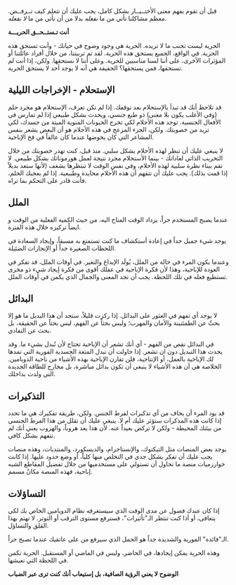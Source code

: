 قبل أن تقوم بفهم معنى الأختــيــار بشكل كامل، يجب عليك أن تتعلم كيف تــرفــض. معظم مشاكلنا تأتي من ما *نفعله* بدلا من أن تأتي من ما *لا نفعله*.  

**أنت تـستــحــق الحريـــة** 

الحرية ليست تجنب ما لا تريده. الحرية هي وجود وضوح في حياتك - وأنت تستحق هذه الحرية. في الواقع، الجميع يستحق هذه الحرية. لقد تم تربيتنا، من خلال أفراد عائلتنا أو المؤثرات الأخرى، على أننا لسنا مناسبين للحرية. وعلى أننا لا نستحقها. ولكن، إذا أنت لم تستحقها، فمن يستحقها؟ الحقيقة هي أنه لا يوجد أحد لا يستحق الحرية.   


## الإستحلام - الإخراجات الليلية

قد تلاحظ أنك قد تبدأ بالإستحلام بعد توقفك. إذا لم تكن تعرف، الإستحلام هو مجرد حلم (وفي الأغلب يكون بلا معنى) ذو طبع جنسي، ويحدث بشكل طبيعي إذا لم تمارس في الأفعال الجنسية. توجد هذه الأحلام لكي تخرج الحيونات المنوية الميتة من جسدك، لكي تزيد من خصوبتك. ولكن، الجزء المزعج في هذه الأحلام هو أن البعض يشعر بنفس المشاعر التي كان يخوضها عندما كان عالقاً في فخ الإباحية.   

لا ينبغي عليك أن تنظر لهذه الأحلام بشكل سلبي. منذ قبل، كنت تهدر خصوبتك من خلال التخريب الذاتي لعاداتك - بينما الأستحلام مجرد نتيجة لعمل هورموناتك بشكل طبيعي. لا تقم ببناء نظرة سلبية لهذه الأحلام، وفي نفس الوقت لا تنتظرها بشغف (لأنها ستعد بديلاً إذا قمت بذلك). يجب عليك أن تتفهم أن هذه الأحلام محايدة وطبيعية. إذا لم يعجبك الحلم، فأنت قادر على التحكم بما تراه.
    

## الملل
 
عندما يصبح المستخدم حراً، يزداد الوقت المتاح اليه، من حيث الكمية الفعلية من الوقت و ايضاً تركيزه خلال هذه الفترة.

يوجد شيء جميل جداً في إعادة أستكشاف ما كنت تستمتع به مسبقاً، وإيجاد السعادة في اللحظات الصغيرة جداً أو الإنجازات الضئيلة. 

وعندما يكون المرء في حالة من الملل، يُولَد الإبداع والتغير. في أوقات الملل، قد تفكر في العودة للإباحية، وهذا لأن فكرة الإباحية في عقلك أقوى من فكرة إيجاد شيء ذو مخزى تستطيع فعله في تلك اللحظة. يجب أن تجد المعنى والجمال الذي يكمن في أوقات الملل.  


## البدائل
لا يوجد أي تفهم في العثور على البدائل. إذا ركزت قليلاً، ستجد أن هذا البديل ما هو إلا بحثٌ عن الطمئنينة والأمان والمهرب؛ وليس بحثاً عن الفهم، ليس بحثاً عن الحقيقة، بل بحث عن التفادي. 

في البدائل نقص من الفهم - أي أنك تشعر أن الإباحية تحتاج لأن تُبدل بشيء ما. وقد يحدث هذا التبديل دون ان تشعر. إذا حاولت أن تبدل المتعة الجسدية الفورية التي تمدها لك الإباحية بالعمل، أو الإنتاجية، فلن تقارن الإباحية بهذه الأشياء من ناحية الدوبامين. الخلاصة هي أن هذه الأشياء لا ينبغي أن تكون بدائل مباشرة، بل مخارج للطاقة الجديدة التي ولدت بداخلك.  


## التذكيرات

قد يود المرء أن يخاف من أي تذكيرات لفرط الجنس. ولكن، طريقة تفكيرك هي ما تحدد إذا كانت هذه المذكرات ستؤثر عليك أم لا. ينبغي عليك أن تقلل من هذا الفرط الجنسي من بيئتك المحيطة - ولكن لا تركض بعيداً عنه. ﻷن هذا يعد هروباً، والهروب يعني أنك لم تتفهم بشكل كافي. 

يوجد بعض المنصات مثل التيكتوك، والإنستاجرام، والديسكورد، والمنتديات، وهذه منصات يجب عليك أن تفكر بشكل جدي في التخلص منها كلياً، أو وضع حدود عليها. إذا كانت خوارزميات منصة ما تحاول أن تستولي على مستخدميها من خلال تفضيل المقاطع الشبه إباحية، فهذه المنصة مكانٌ مسمم. 

## التساؤلات

إذا كان عندك فضول عن مدى الوقت الذي سيستغرقه نظام الدوبامين الخاص بك لكي يتعافى، أو أذا كنت تنتظر الـ"تأثيرات"، فسترفع مستوى الترقب أو التوتر. لا تهتم بهذا القلق والتساؤل. 

الـ"فائدة" الفورية والشديدة جداً هو الحمل الذي سيرفع من على عاتقيك عندما تصبح حراً.

وهذه الحرية يمكن إيجادها، في الحاضر، وليس في الماضي أو المستقبل. الحرية تكمن في اللحظة التي تعيشها.  



**الوضوح لا يعني الرؤية الصافية، بل إستيعاب أنك كنت ترى عبر الضباب**

